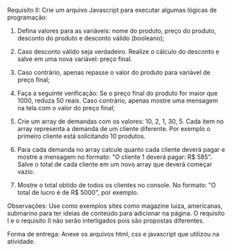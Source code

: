 Requisito II: Crie um arquivo Javascript para executar algumas lógicas de programação:
1) Defina valores para as variáveis: nome do produto, preço do produto, desconto do produto e desconto válido (booleano);

2) Caso desconto válido seja verdadeiro. Realize o cálculo do desconto e salve em uma nova variável: preço final.

3) Caso contrário, apenas repasse o valor do produto para variável de preço final;

4) Faça a seguinte verificação: Se o preço final do produto for maior que 1000, reduza 50 reais. Caso contrário, apenas mostre uma mensagem na tela com o valor do preço final;

5) Crie um array de demandas com os valores: 10, 2, 1, 30, 5. Cada item no array representa a demanda de um cliente diferente. Por exemplo o primeiro cliente está solicitando 10 produtos.

6) Para cada demanda no array calcule quanto cada cliente deverá pagar e mostre a mensagem no formato: "O cliente 1 deverá pagar: R$ 585". Salve o total de cada cliente em um novo array que deverá começar vazio.

7) Mostre o total obtido de todos os clientes no console. No formato: "O total de lucro é de R$ 5000", por exemplo.

Observações: Use como exemplos sites como magazine luiza, americanas, submarino para ter ideias de conteúdo para adicionar na página. O requisito I e o requisito II não serão interligados pois são propostas diferentes.

Forma de entrega: Anexe os arquivos html, css e javascript que utilizou na atividade.